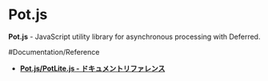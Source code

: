 Pot.js
========
**Pot.js** - JavaScript utility library for asynchronous processing with Deferred.

#Documentation/Reference

  * **[Pot.js/PotLite.js - ドキュメントリファレンス][Documentation]**  
  
  

[Documentation]: http://polygonplanet.github.com/Pot.js/index.html "Pot.js + PotLite.js - ドキュメントリファレンス"

